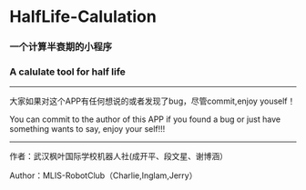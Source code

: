 # HalfLife-Calulation

### 一个计算半衰期的小程序

### A calulate tool for half life

***
大家如果对这个APP有任何想说的或者发现了bug，尽管commit,enjoy youself！

You can commit to the author of this APP if you found a bug or just have something wants to say, enjoy your self!!!

***
作者：武汉枫叶国际学校机器人社(成开平、段文星、谢博涵）

Author：MLIS-RobotClub（Charlie,Inglam,Jerry）
